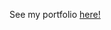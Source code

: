 See my portfolio [here!](https://portfolio-mw1y47vka-mhadd0s-projects.vercel.app?_vercel_share=xf9wKo1n8XJ9cPGzEVP0HLNe0LP61sxM) 
